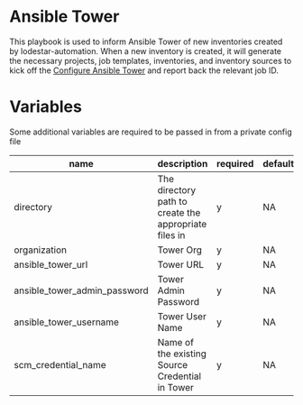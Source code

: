 # Ansible Tower

This playbook is used to inform Ansible Tower of new inventories created by lodestar-automation. When a new inventory is created, it will generate the necessary projects, job templates, inventories, and inventory sources to kick off the [Configure Ansible Tower](https://github.com/redhat-cop/infra-ansible/blob/master/playbooks/ansible/tower/configure-ansible-tower.yml) and report back the relevant job ID.

# Variables

Some additional variables are required to be passed in from a private config file

| name      | description                                           | required | default |
|-----------|-------------------------------------------------------|----------|---------|
| directory | The directory path to create the appropriate files in | y        | NA      |
| organization | Tower Org | y | NA |
| ansible_tower_url | Tower URL | y | NA |
| ansible_tower_admin_password | Tower Admin Password | y | NA |
| ansible_tower_username | Tower User Name | y | NA |
| scm_credential_name | Name of the existing Source Credential in Tower | y | NA |
